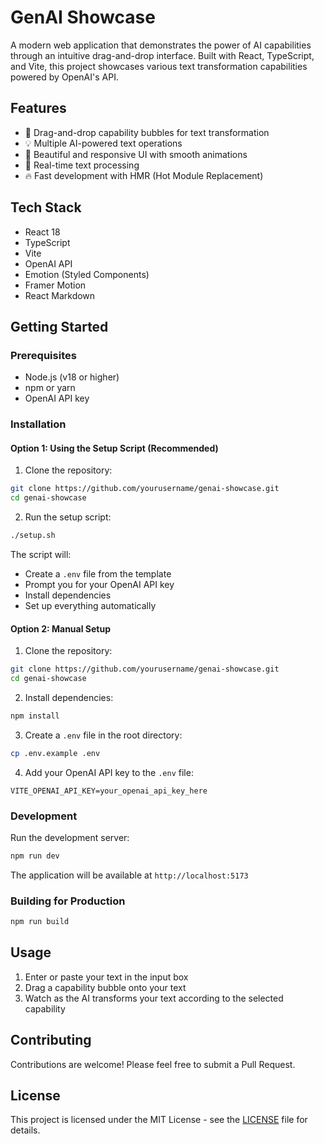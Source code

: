 # GenAI Showcase

A modern web application that demonstrates the power of AI capabilities through an intuitive drag-and-drop interface. Built with React, TypeScript, and Vite, this project showcases various text transformation capabilities powered by OpenAI's API.

## Features

- 🎯 Drag-and-drop capability bubbles for text transformation
- 💡 Multiple AI-powered text operations
- 🎨 Beautiful and responsive UI with smooth animations
- 📝 Real-time text processing
- 🔥 Fast development with HMR (Hot Module Replacement)

## Tech Stack

- React 18
- TypeScript
- Vite
- OpenAI API
- Emotion (Styled Components)
- Framer Motion
- React Markdown

## Getting Started

### Prerequisites

- Node.js (v18 or higher)
- npm or yarn
- OpenAI API key

### Installation

#### Option 1: Using the Setup Script (Recommended)

1. Clone the repository:
```bash
git clone https://github.com/yourusername/genai-showcase.git
cd genai-showcase
```

2. Run the setup script:
```bash
./setup.sh
```
The script will:
- Create a `.env` file from the template
- Prompt you for your OpenAI API key
- Install dependencies
- Set up everything automatically

#### Option 2: Manual Setup

1. Clone the repository:
```bash
git clone https://github.com/yourusername/genai-showcase.git
cd genai-showcase
```

2. Install dependencies:
```bash
npm install
```

3. Create a `.env` file in the root directory:
```bash
cp .env.example .env
```

4. Add your OpenAI API key to the `.env` file:
```
VITE_OPENAI_API_KEY=your_openai_api_key_here
```

### Development

Run the development server:
```bash
npm run dev
```

The application will be available at `http://localhost:5173`

### Building for Production

```bash
npm run build
```

## Usage

1. Enter or paste your text in the input box
2. Drag a capability bubble onto your text
3. Watch as the AI transforms your text according to the selected capability

## Contributing

Contributions are welcome! Please feel free to submit a Pull Request.

## License

This project is licensed under the MIT License - see the [LICENSE](LICENSE) file for details.
